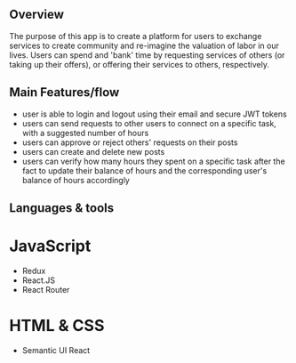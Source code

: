 ## Overview

The purpose of this app is to create a platform for users to exchange services to create community and re-imagine the valuation of labor in our lives. Users can spend and 'bank' time by requesting services of others (or taking up their offers), or offering their services to others, respectively. 

## Main Features/flow

- user is able to login and logout using their email and secure JWT tokens
- users can send requests to other users to connect on a specific task, with a suggested number of hours
- users can approve or reject others' requests on their posts
- users can create and delete new posts
- users can verify how many hours they spent on a specific task after the fact to update their balance of hours and the corresponding user's balance of hours accordingly

## Languages & tools

# JavaScript
  - Redux
  - React.JS 
  - React Router 

# HTML & CSS
  - Semantic UI React

